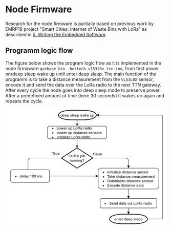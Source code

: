 # Node Firmware

Research for the node firmware is partially based on previous work by EMRP18 project "Smart Cities: Internet of Waste Bins with LoRa" as described in [5. Writing the Embedded Software](https://github.com/emrp/emrp2018_Moers_Trashbins/blob/master/documentation/from_sensor_to_ttn.md#5-writing-the-embedded-software).

## Programm logic flow

The figure below shows the program logic flow as it is implemented in the node firmaware `garbage_bin__heltech_vl53l0x_ttn.ino`, from first power on/deep sleep wake up until enter deep sleep.
The main function of the programm is to take a distance measurement from the `VL53L0X` sensor, encode it and send the data over the LoRa radio to the next TTN gateway. After every cycle the node goes into deep sleep mode to preserve power. After a predefined amount of time (here 30 seconds) it wakes up again and repeats the cycle.

![Programm Logic Flow](../media/node_firmware_program_logic_flow.jpg)
